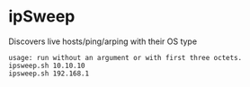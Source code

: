 
# ipSweep
Discovers live hosts/ping/arping with their OS type
```
usage: run without an argument or with first three octets.
ipsweep.sh 10.10.10
ipsweep.sh 192.168.1
```

